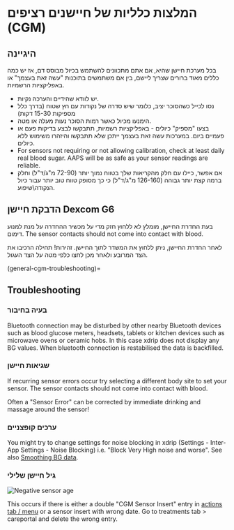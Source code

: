 # המלצות כלליות של חיישנים רציפים (CGM)

## היגיינה

בכל מערכת חיישן שהיא, אם אתם מתכוונים להשתמש בכיול מבוסס דם, אז יש כמה כללים מאוד ברורים שצריך ליישם, בין אם משתמשים בתוכנות "עשה זאת בעצמך" או באפליקציות הרשמיות.

-   יש לוודא שהידיים והערכה נקיות.
-   נסו לכייל כשהסוכר יציב, כלומר שיש סדרה של נקודות עם חץ שטוח  (בדרך כלל מספיקות 15-30 דקות)
-   הימנעו מכיול כאשר רמות הסוכר נעות מעלה או מטה.
-   בצעו "מספיק" כיולים - באפליקציות רשמיות, תתבקשו   לבצע בדיקות פעם או פעמיים ביום. במערכות עשה זאת בעצמך ייתכן שלא תתבקשו והיזהרו משימוש ללא כיולים.
-   For sensors not requiring or not allowing calibration, check at least daily real blood sugar. AAPS will be as safe as your sensor readings are reliable.
-   אם אפשר, כיילו עם חלק מהקריאות שלך בטווח נמוך יותר (72-90 מ"ג/ד"ל) וחלק ברמה קצת יותר גבוהה (126-160 מ"ג/ד"ל) כי כך מסופק טווח טוב יותר עבור כיול הנקודה\שיפוע.

## הדבקת חיישן Dexcom G6

בעת החדרת החיישן, מומלץ לא ללחוץ חזק מדי על מכשיר ההחדרה על מנת למנוע דימום. The sensor contacts should not come into contact with blood.

לאחר החדרת החיישן, ניתן ללחוץ את המשדר לתוך החיישן. זהירות! תחילה הרכיבו את הצד המרובע ולאחר מכן לחצו כלפי מטה על הצד העגול.

(general-cgm-troubleshooting)=
## Troubleshooting

### בעיה בחיבור

Bluetooth connection may be disturbed by other nearby Bluetooth devices such as blood glucose meters, headsets, tablets or kitchen devices such as microwave ovens or ceramic hobs. In this case xdrip does not display any BG values. When bluetooth connection is restabilised the data is backfilled.

### שגיאות חיישן

If recurring sensor errors occur try selecting a different body site to set your sensor. The sensor contacts should not come into contact with blood.

Often a "Sensor Error" can be corrected by immediate drinking and massage around the sensor!

### ערכים קופצניים

You might try to change settings for noise blocking in xdrip (Settings - Inter-App Settings - Noise Blocking) i.e. "Block Very High noise and worse". See also [Smoothing BG data](../CompatibleCgms/SmoothingBloodGlucoseData.md).

### גיל חיישן שלילי

![Negative sensor age](../images/Troubleshooting_SensorAge.png)

This occurs if there is either a double "CGM Sensor Insert" entry in [actions tab / menu](#screens-action-tab) or a sensor insert with wrong date. Go to treatments tab \> careportal and delete the wrong entry.
